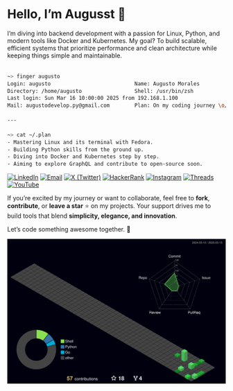 # Hello, I’m Augusst 👋 

I’m diving into backend development with a passion for Linux, Python, and modern tools like Docker and Kubernetes. My goal? To build scalable, efficient systems that prioritize performance and clean architecture while keeping things simple and maintainable.

``` bash

~> finger augusto  
Login: augusto                           Name: Augusto Morales  
Directory: /home/augusto                 Shell: /usr/bin/zsh  
Last login: Sun Mar 16 10:00:00 2025 from 192.168.1.100  
Mail: augustodevelop.py@gmail.com        Plan: On my coding journey \o/

---

~> cat ~/.plan  
- Mastering Linux and its terminal with Fedora.  
- Building Python skills from the ground up.  
- Diving into Docker and Kubernetes step by step.  
- Aiming to explore GraphQL and contribute to open-source soon.

```

[![LinkedIn](https://img.shields.io/badge/-LinkedIn-0077B5?style=flat&logo=linkedin&logoColor=white)](https://linkedin.com/in/augusto-morales)
[![Email](https://img.shields.io/badge/-Email-D44638?style=flat&logo=gmail&logoColor=white)](mailto:augustodevelop.py@gmail.com)
[![X (Twitter)](https://img.shields.io/badge/-X%20(Twitter)-000000?style=flat&logo=x&logoColor=white)](https://x.com/AugusstMorales)
[![HackerRank](https://img.shields.io/badge/-HackerRank-00EA64?style=flat&logo=hackerrank&logoColor=white)](https://www.hackerrank.com/augustomorales)
[![Instagram](https://img.shields.io/badge/-Instagram-E4405F?style=flat&logo=instagram&logoColor=white)](https://instagram.com/augusst_morales)
[![Threads](https://img.shields.io/badge/-Threads-000000?style=flat&logo=threads&logoColor=white)](https://www.threads.net/@augusst_morales)
[![YouTube](https://img.shields.io/badge/-YouTube-FF0000?style=flat&logo=youtube&logoColor=white)](https://www.youtube.com/@AugusstMorales)

If you’re excited by my journey or want to collaborate, feel free to **fork**, **contribute**, or **leave a star** ⭐️ on my projects. Your support drives me to build tools that blend **simplicity, elegance, and innovation**.  

Let’s code something awesome together. 🚀

![](./profile-3d-contrib/profile-night-green.svg) 


